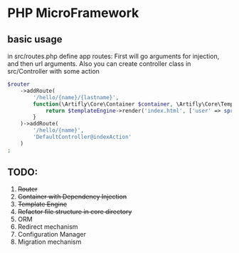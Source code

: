 # PHP MicroFramework

## basic usage
in src/routes.php define app routes:
First will go arguments for injection, and then url arguments.
Also you can create controller class in src/Controller with some action
```php
$router
    ->addRoute(
        '/hello/{name}/{lastname}',
        function(\Artifly\Core\Container $container, \Artifly\Core\TemplateEngine $templateEngine, $name, $lastname) {
            return $templateEngine->render('index.html', ['user' => sprintf('%s %s', $name, $lastname)]);
        }
    )->addRoute(
        '/hello/{name}',
        'DefaultController@indexAction'
    )
;
```

## TODO:
1. ~~Router~~
2. ~~Container with Dependency Injection~~
3. ~~Template Engine~~
4. ~~Refactor file structure in core directory~~
5. ORM
6. Redirect mechanism
7. Configuration Manager
8. Migration mechanism